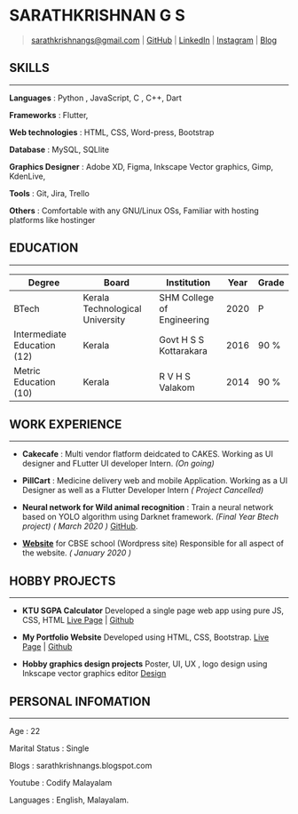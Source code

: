 
<!---
![Screenshot](Resume-Header.jpeg)
-->
# SARATHKRISHNAN G S
> [sarathkrishnangs@gmail.com](mailto:sarathkrishnangs@gmail.com)
  | 
  [GitHub](https://github.com/Sarathkrishnan)
  | 
  [LinkedIn](https://www.linkedin.com/in/sarath-krishnan-g-s-aa9b19147/)
  | 
  [Instagram](https://www.instagram.com/sarathkrishnan.gs/)
  | 
  [Blog](https://sarathkrishnangs.blogspot.com/)



## SKILLS
---
**Languages**
: Python , JavaScript, C , C++, Dart

**Frameworks**
: Flutter, 

**Web technologies**
: HTML, CSS, Word-press, Bootstrap

**Database**
: MySQL,  SQLlite

**Graphics Designer**
: Adobe XD, Figma, Inkscape Vector graphics, Gimp, KdenLive,

**Tools**
: Git, Jira, Trello


**Others**
: Comfortable with any GNU/Linux OSs, Familiar with hosting platforms like hostinger



## EDUCATION
---
Degree | Board | Institution | Year | Grade
------------ | ------------- | ------------ | ------------- | -------------
BTech | Kerala Technological University | SHM College of Engineering	| 2020 | P
Intermediate Education (12) | Kerala | Govt H S S Kottarakara | 2016 | 90 %
Metric Education (10) | Kerala | R V H S Valakom | 2014 | 90 %

## WORK EXPERIENCE
---
- **Cakecafe**
: Multi vendor flatform deidcated to CAKES. Working as UI designer and FLutter UI developer Intern. *(On going)* 

- **PillCart**
: Medicine delivery web and mobile Application. Working as     a UI Designer as well as a Flutter Developer Intern *( Project Cancelled)*     

- **Neural     network for Wild animal recognition**
: Train a     neural network based on YOLO algorithm using Darknet framework. *(Final Year Btech project)    ( March 2020 )* [GitHub](https://github.com/Sarathkrishnan/yolo-meta).

- **[Website](https://tdbcskadakkal.in/)** for CBSE school (Wordpress site) Responsible     for all aspect of the website. *( January 2020 )*


## HOBBY PROJECTS
---       
     
- **KTU SGPA Calculator** Developed a     single page web app using pure JS, CSS, HTML
[Live Page](https://sarathkrishnan.github.io/ktu-cgpa-calculator/)  | [Github](https://github.com/Sarathkrishnan/ktu-cgpa-calculator)

- **My Portfolio Website** Developed     using HTML, CSS, Bootstrap.
[Live Page](https://sarathkrishnan.github.io/portfolio/)  | [Github](https://github.com/Sarathkrishnan/portfolio)

- **Hobby     graphics design projects** Poster, UI,     UX , logo design using Inkscape vector graphics editor
[Design](https://sarathkrishnangs.blogspot.com/search/label/design)


## PERSONAL INFOMATION
---
Age
: 22

Marital Status
: Single

Blogs
: sarathkrishnangs.blogspot.com

Youtube
: Codify Malayalam

Languages
: English, Malayalam.





